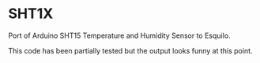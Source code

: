 # SHT1X
Port of Arduino SHT15 Temperature and Humidity Sensor to Esquilo.

This code has been partially tested but the output looks funny at this point.

